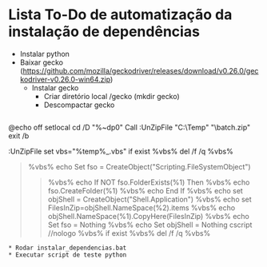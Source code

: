 # Lista To-Do de automatização da instalação de dependências

* Instalar python
* Baixar gecko (https://github.com/mozilla/geckodriver/releases/download/v0.26.0/geckodriver-v0.26.0-win64.zip)
  - Instalar gecko
    - Criar diretório local /gecko (mkdir gecko)
    - Descompactar gecko
  ```
@echo off
setlocal
cd /D "%~dp0"
Call :UnZipFile "C:\Temp\" "\batch.zip"
exit /b

:UnZipFile <ExtractTo> <newzipfile>
set vbs="%temp%\_.vbs"
if exist %vbs% del /f /q %vbs%
>%vbs%  echo Set fso = CreateObject("Scripting.FileSystemObject")
>>%vbs% echo If NOT fso.FolderExists(%1) Then
>>%vbs% echo fso.CreateFolder(%1)
>>%vbs% echo End If
>>%vbs% echo set objShell = CreateObject("Shell.Application")
>>%vbs% echo set FilesInZip=objShell.NameSpace(%2).items
>>%vbs% echo objShell.NameSpace(%1).CopyHere(FilesInZip)
>>%vbs% echo Set fso = Nothing
>>%vbs% echo Set objShell = Nothing
cscript //nologo %vbs%
if exist %vbs% del /f /q %vbs%
  ```
* Rodar instalar_dependencias.bat
* Executar script de teste python
